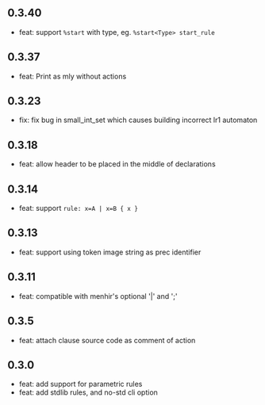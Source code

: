 ## 0.3.40

- feat: support `%start` with type, eg. `%start<Type> start_rule`

## 0.3.37

- feat: Print as mly without actions

## 0.3.23

- fix: fix bug in small_int_set which causes building incorrect lr1 automaton

## 0.3.18

- feat: allow header to be placed in the middle of declarations

## 0.3.14

- feat: support `rule: x=A | x=B { x }`

## 0.3.13

- feat: support using token image string as prec identifier

## 0.3.11

- feat: compatible with menhir's optional '|' and ';'

## 0.3.5

- feat: attach clause source code as comment of action

## 0.3.0

- feat: add support for parametric rules
- feat: add stdlib rules, and no-std cli option
